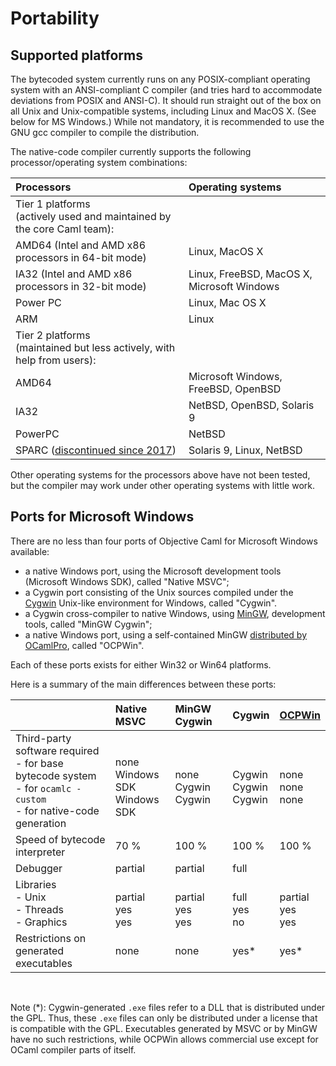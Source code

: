 <!-- ((! set title Portability !)) ((! set learn !)) -->

# Portability
## Supported platforms
The bytecoded system currently runs on any POSIX-compliant operating
system with an ANSI-compliant C compiler (and tries hard to accommodate
deviations from POSIX and ANSI-C). It should run straight out of the box
on all Unix and Unix-compatible systems, including Linux and MacOS X.
(See below for MS Windows.) While not mandatory, it is recommended to
use the GNU gcc compiler to compile the distribution.

The native-code compiler currently supports the following
processor/operating system combinations:



<table>
<thead>
<tr class="header">
<th align="left">Processors</th>
<th align="left">Operating systems</th>
</tr>
</thead>
<tbody>
<tr class="odd">
<td align="left">Tier 1 platforms<br /> (actively used and maintained by the core Caml team):</td>
</tr>
<tr class="even">
<td align="left">AMD64 (Intel and AMD x86 processors in 64-bit mode)</td>
<td align="left">Linux, MacOS X</td>
</tr>
<tr class="odd">
<td align="left">IA32 (Intel and AMD x86 processors in 32-bit mode)</td>
<td align="left">Linux, FreeBSD, MacOS X, Microsoft Windows</td>
</tr>
<tr class="even">
<td align="left">Power PC</td>
<td align="left">Linux, Mac OS X</td>
</tr>
<tr class="odd">
<td align="left">ARM</td>
<td align="left">Linux</td>
</tr>
<tr class="even">
<td align="left">Tier 2 platforms<br /> (maintained but less actively, with help from users):</td>
</tr>
<tr class="odd">
<td align="left">AMD64</td>
<td align="left">Microsoft Windows, FreeBSD, OpenBSD</td>
</tr>
<tr class="even">
<td align="left">IA32</td>
<td align="left">NetBSD, OpenBSD, Solaris 9</td>
</tr>
<tr class="odd">
<td align="left">PowerPC</td>
<td align="left">NetBSD</td>
</tr>
<tr class="even">
<td align="left">SPARC
  (<a href="https://github.com/ocaml/ocaml/pull/659">discontinued
  since 2017</a>)</td>
<td align="left">Solaris 9, Linux, NetBSD</td>
</tr>
</tbody>
</table>


Other operating systems for the processors above have not been tested,
but the compiler may work under other operating systems with little
work.

## Ports for Microsoft Windows
There are no less than four ports of Objective Caml for Microsoft
Windows available:

* a native Windows port, using the Microsoft development tools
 (Microsoft Windows SDK), called "Native MSVC";
* a Cygwin port consisting of the Unix sources compiled under the
 [Cygwin](http://cygwin.com/) Unix-like environment for Windows, called "Cygwin".
* a Cygwin cross-compiler to native Windows, using [MinGW](http://www.mingw.org/), 
 development tools, called "MinGW Cygwin";
* a native Windows port, using a self-contained MinGW
 [distributed by OCamlPro](http://www.typerex.org/ocpwin.html), called "OCPWin".

Each of these ports exists for either Win32 or Win64 platforms.

Here is a summary of the main differences between these ports:

<table width="100%">
<thead>
<tr class="header">
<th align="left"></th>
<th align="left">Native MSVC</th>
<th align="left">MinGW Cygwin</th>
<th align="left">Cygwin</th>
<th align="left"><a href="http://www.typerex.org/ocpwin.html">OCPWin</a></th>
</tr>
</thead>
<tbody>
<tr class="odd">
<td align="left">Third-party software required<br /> - for base bytecode system<br /> - for <code>ocamlc -custom</code><br /> - for native-code generation</td>
<td align="left"><br /> none<br /> Windows SDK<br /> Windows SDK</td>
<td align="left"><br /> none<br /> Cygwin<br /> Cygwin</td>
<td align="left"><br /> Cygwin<br /> Cygwin<br /> Cygwin</td>
<td align="left"><br /> none<br /> none<br /> none</td>
</tr>
<tr class="even">
<td align="left">Speed of bytecode interpreter</td>
<td align="left">70 %</td>
<td align="left">100 %</td>
<td align="left">100 %</td>
<td align="left">100 %</td>
</tr>
<tr class="odd">
<td align="left">Debugger</td>
<td align="left">partial</td>
<td align="left">partial</td>
<td align="left">full</td>
<td align="left"></td>
</tr>
<tr class="even">
<td align="left">Libraries<br /> - Unix<br /> - Threads<br /> - Graphics</td>
<td align="left"><br /> partial<br /> yes<br /> yes</td>
<td align="left"><br /> partial<br /> yes<br /> yes</td>
<td align="left"><br /> full<br /> yes<br /> no</td>
<td align="left"><br /> partial<br /> yes<br /> yes</td>
</tr>
<tr class="odd">
<td align="left">Restrictions on generated executables</td>
<td align="left">none</td>
<td align="left">none</td>
<td align="left">yes*</td>
<td align="left">yes*</td>
</tr>
</tbody>
</table>
<br/>

Note (*): Cygwin-generated `.exe` files refer to a DLL that is distributed
under the GPL. Thus, these `.exe` files can only be distributed under a
license that is compatible with the GPL. Executables generated by MSVC
or by MinGW have no such restrictions, while OCPWin allows commercial 
use except for OCaml compiler parts of itself.


